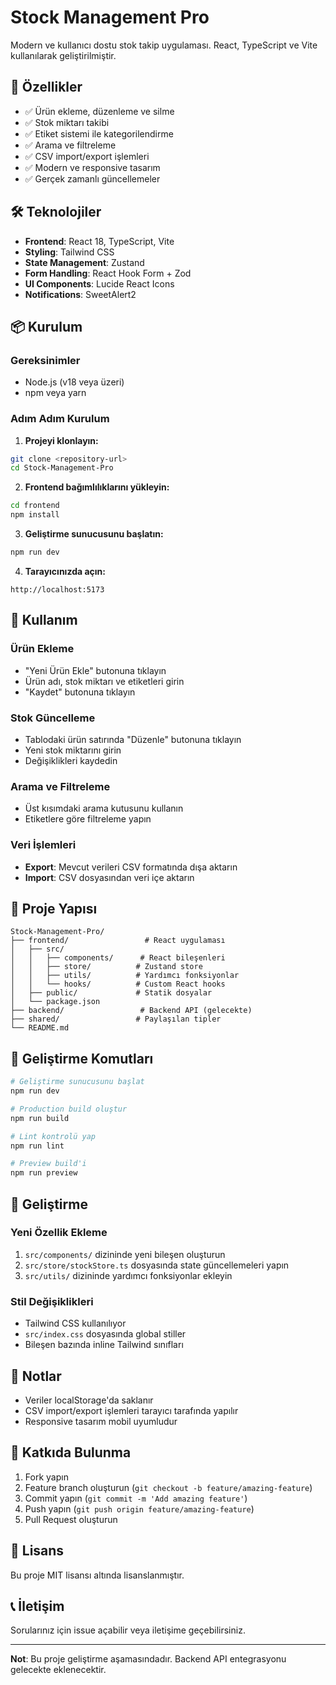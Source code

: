 # Stock Management Pro

Modern ve kullanıcı dostu stok takip uygulaması. React, TypeScript ve Vite kullanılarak geliştirilmiştir.

## 🚀 Özellikler

- ✅ Ürün ekleme, düzenleme ve silme
- ✅ Stok miktarı takibi
- ✅ Etiket sistemi ile kategorilendirme
- ✅ Arama ve filtreleme
- ✅ CSV import/export işlemleri
- ✅ Modern ve responsive tasarım
- ✅ Gerçek zamanlı güncellemeler

## 🛠️ Teknolojiler

- **Frontend**: React 18, TypeScript, Vite
- **Styling**: Tailwind CSS
- **State Management**: Zustand
- **Form Handling**: React Hook Form + Zod
- **UI Components**: Lucide React Icons
- **Notifications**: SweetAlert2

## 📦 Kurulum

### Gereksinimler

- Node.js (v18 veya üzeri)
- npm veya yarn

### Adım Adım Kurulum

1. **Projeyi klonlayın:**
```bash
git clone <repository-url>
cd Stock-Management-Pro
```

2. **Frontend bağımlılıklarını yükleyin:**
```bash
cd frontend
npm install
```

3. **Geliştirme sunucusunu başlatın:**
```bash
npm run dev
```

4. **Tarayıcınızda açın:**
```
http://localhost:5173
```

## 🎯 Kullanım

### Ürün Ekleme
- "Yeni Ürün Ekle" butonuna tıklayın
- Ürün adı, stok miktarı ve etiketleri girin
- "Kaydet" butonuna tıklayın

### Stok Güncelleme
- Tablodaki ürün satırında "Düzenle" butonuna tıklayın
- Yeni stok miktarını girin
- Değişiklikleri kaydedin

### Arama ve Filtreleme
- Üst kısımdaki arama kutusunu kullanın
- Etiketlere göre filtreleme yapın

### Veri İşlemleri
- **Export**: Mevcut verileri CSV formatında dışa aktarın
- **Import**: CSV dosyasından veri içe aktarın

## 📁 Proje Yapısı

```
Stock-Management-Pro/
├── frontend/                 # React uygulaması
│   ├── src/
│   │   ├── components/      # React bileşenleri
│   │   ├── store/          # Zustand store
│   │   ├── utils/          # Yardımcı fonksiyonlar
│   │   └── hooks/          # Custom React hooks
│   ├── public/             # Statik dosyalar
│   └── package.json
├── backend/                 # Backend API (gelecekte)
├── shared/                 # Paylaşılan tipler
└── README.md
```

## 🚀 Geliştirme Komutları

```bash
# Geliştirme sunucusunu başlat
npm run dev

# Production build oluştur
npm run build

# Lint kontrolü yap
npm run lint

# Preview build'i
npm run preview
```

## 🔧 Geliştirme

### Yeni Özellik Ekleme
1. `src/components/` dizininde yeni bileşen oluşturun
2. `src/store/stockStore.ts` dosyasında state güncellemeleri yapın
3. `src/utils/` dizininde yardımcı fonksiyonlar ekleyin

### Stil Değişiklikleri
- Tailwind CSS kullanılıyor
- `src/index.css` dosyasında global stiller
- Bileşen bazında inline Tailwind sınıfları

## 📝 Notlar

- Veriler localStorage'da saklanır
- CSV import/export işlemleri tarayıcı tarafında yapılır
- Responsive tasarım mobil uyumludur

## 🤝 Katkıda Bulunma

1. Fork yapın
2. Feature branch oluşturun (`git checkout -b feature/amazing-feature`)
3. Commit yapın (`git commit -m 'Add amazing feature'`)
4. Push yapın (`git push origin feature/amazing-feature`)
5. Pull Request oluşturun

## 📄 Lisans

Bu proje MIT lisansı altında lisanslanmıştır.

## 📞 İletişim

Sorularınız için issue açabilir veya iletişime geçebilirsiniz.

---

**Not**: Bu proje geliştirme aşamasındadır. Backend API entegrasyonu gelecekte eklenecektir. 